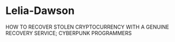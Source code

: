 # Lelia-Dawson
HOW TO RECOVER STOLEN CRYPTOCURRENCY WITH A GENUINE RECOVERY SERVICE; CYBERPUNK PROGRAMMERS
